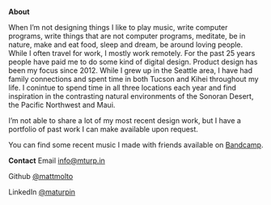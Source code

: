 **About**

When I’m not designing things I like to play music, write computer programs, write things that are not computer programs, meditate, be in nature, make and eat food, sleep and dream, be around loving people. While I often travel for work, I mostly work remotely. For the past 25 years people have paid me to do some kind of digital design. Product design has been my focus since 2012. While I grew up in the Seattle area, I have had family connections and spent time in both Tucson and Kihei throughout my life. I conintue to spend time in all three locations each year and find inspiration in the contrasting natural environments of the Sonoran Desert, the Pacific Northwest and Maui. 

I’m not able to share a lot of my most recent design work, but I have a portfolio of past work I can make available upon request. 

You can find some recent music I made with friends available on [Bandcamp](https://othersleep.bandcamp.com/album/d-mic). 

**Contact**
Email       info@mturp.in

Github      [@mattmolto](https://github.com/mattmolto)

LinkedIn    [@maturpin](https://www.linkedin.com/in/maturpin/)





